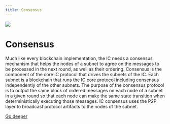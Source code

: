 ```yaml
---
title: Consensus
---
```


![](/img/how-it-works/consensus.600x300.jpg)

# Consensus

Much like every blockchain implementation, the IC needs a consensus mechanism that helps the nodes of a subnet to agree on the messages to be processed in the next round, as well as their ordering.
Consensus is the component of the core IC protocol that drives the subnets of the IC.
Each subnet is a blockchain that runs the IC core protocol including consensus independently of the other subnets.
The purpose of the consensus protocol is to output the same block of ordered messages on each node of a subnet in a given round so that each node can make the same state transition when deterministically executing those messages.
IC consensus uses the P2P layer to broadcast protocol artifacts to the nodes of the subnet.

[Go deeper](/how-it-works/consensus/)
